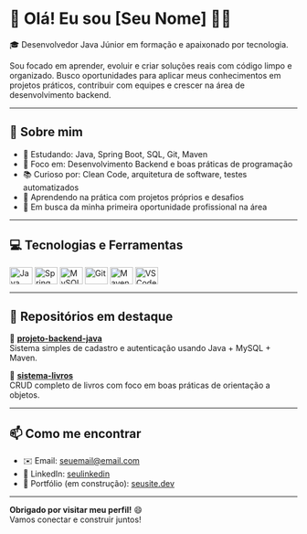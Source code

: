 # 👋 Olá! Eu sou [Seu Nome] 👨‍💻

🎓 Desenvolvedor Java Júnior em formação e apaixonado por tecnologia.

Sou focado em aprender, evoluir e criar soluções reais com código limpo e organizado. Busco oportunidades para aplicar meus conhecimentos em projetos práticos, contribuir com equipes e crescer na área de desenvolvimento backend.

---

## 🧠 Sobre mim

- 🌱 Estudando: Java, Spring Boot, SQL, Git, Maven
- 🎯 Foco em: Desenvolvimento Backend e boas práticas de programação
- 📚 Curioso por: Clean Code, arquitetura de software, testes automatizados
- 🔧 Aprendendo na prática com projetos próprios e desafios
- 💼 Em busca da minha primeira oportunidade profissional na área

---

## 💻 Tecnologias e Ferramentas

<div style="display: inline_block">
  <img align="center" alt="Java" height="30" width="40" src="https://cdn.jsdelivr.net/gh/devicons/devicon/icons/java/java-original.svg">
  <img align="center" alt="Spring" height="30" width="40" src="https://cdn.jsdelivr.net/gh/devicons/devicon/icons/spring/spring-original.svg">
  <img align="center" alt="MySQL" height="30" width="40" src="https://cdn.jsdelivr.net/gh/devicons/devicon/icons/mysql/mysql-original.svg">
  <img align="center" alt="Git" height="30" width="40" src="https://cdn.jsdelivr.net/gh/devicons/devicon/icons/git/git-original.svg">
  <img align="center" alt="Maven" height="30" width="40" src="https://cdn.jsdelivr.net/gh/devicons/devicon/icons/apache/apache-original-wordmark.svg">
  <img align="center" alt="VSCode" height="30" width="40" src="https://cdn.jsdelivr.net/gh/devicons/devicon/icons/vscode/vscode-original.svg">
</div>

---

## 📂 Repositórios em destaque

🔹 [**projeto-backend-java**](https://github.com/seu-usuario/projeto-backend-java)  
Sistema simples de cadastro e autenticação usando Java + MySQL + Maven.

🔹 [**sistema-livros**](https://github.com/seu-usuario/sistema-livros)  
CRUD completo de livros com foco em boas práticas de orientação a objetos.

---

## 📫 Como me encontrar

- ✉️ Email: seuemail@email.com  
- 💼 LinkedIn: [seulinkedin](https://linkedin.com/in/seulinkedin)
- 📁 Portfólio (em construção): [seusite.dev](https://seusite.dev)

---

**Obrigado por visitar meu perfil!** 😄  
Vamos conectar e construir juntos!
